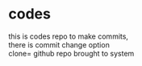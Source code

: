 # codes
this is codes repo
to make commits, <br> there is commit change option <br>
clone= github repo brought to system
